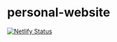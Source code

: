 # personal-website

[![Netlify Status](https://api.netlify.com/api/v1/badges/9c526a5f-bb22-4b84-836f-7422fa2bc944/deploy-status)](https://app.netlify.com/sites/alainperkaz/deploys)

